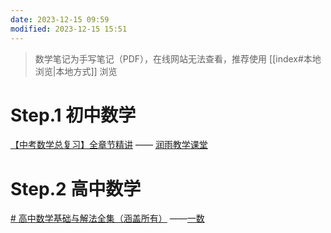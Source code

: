 ```yaml
---
date: 2023-12-15 09:59
modified: 2023-12-15 15:51
---
```


>数学笔记为手写笔记（PDF），在线网站无法查看，推荐使用 [[index#本地浏览|本地方式]] 浏览

# Step.1 初中数学

[【中考数学总复习】全章节精讲](https://www.bilibili.com/video/BV1kL411W7BL/) —— [润雨教学课堂](https://space.bilibili.com/627768614)

# Step.2 高中数学

[# 高中数学基础与解法全集（涵盖所有）](https://www.bilibili.com/video/BV147411K7xu/) ——[一数](https://space.bilibili.com/14229967)
